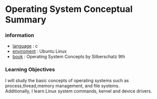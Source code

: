 # Operating System Conceptual Summary

### information
* [language]() : c
* [enviroment]() : Ubuntu Linux
* [book]() : Operating System Concepts by Silberschatz 9th

### Learning Objectives
I will study the basic concepts of operating systems such as process,thread,memory management, and file systems. </br>
Additionally, I learn Linux system commands, kernel and device drivers.
